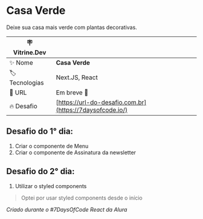 # Casa Verde

Deixe sua casa mais verde com plantas decorativas.

| :placard: Vitrine.Dev |     |
| -------------  | --- |
| :sparkles: Nome        | **Casa Verde**
| :label: Tecnologias | Next.JS, React
| :rocket: URL         | Em breve 🚧
| :fire: Desafio     | [https://url-do-desafio.com.br](https://7daysofcode.io/)

## Desafio do 1° dia:
1. Criar o componente de Menu
2. Criar o componente de Assinatura da newsletter
## Desafio do 2° dia:
1. Utilizar o styled components
  
> Optei por usar styled components desde o início

*Criado durante o #7DaysOfCode React da Alura* 
